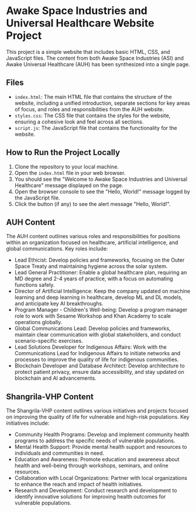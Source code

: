 # Awake Space Industries and Universal Healthcare Website Project

This project is a simple website that includes basic HTML, CSS, and JavaScript files. The content from both Awake Space Industries (ASI) and Awake Universal Healthcare (AUH) has been synthesized into a single page.

## Files

- `index.html`: The main HTML file that contains the structure of the website, including a unified introduction, separate sections for key areas of focus, and roles and responsibilities from the AUH website.
- `styles.css`: The CSS file that contains the styles for the website, ensuring a cohesive look and feel across all sections.
- `script.js`: The JavaScript file that contains the functionality for the website.

## How to Run the Project Locally

1. Clone the repository to your local machine.
2. Open the `index.html` file in your web browser.
3. You should see the "Welcome to Awake Space Industries and Universal Healthcare" message displayed on the page.
4. Open the browser console to see the "Hello, World!" message logged by the JavaScript file.
5. Click the button (if any) to see the alert message "Hello, World!".

## AUH Content

The AUH content outlines various roles and responsibilities for positions within an organization focused on healthcare, artificial intelligence, and global communications. Key roles include:

- Lead Ethicist: Develop policies and frameworks, focusing on the Outer Space Treaty and maintaining hygiene across the solar system.
- Lead General Practitioner: Enable a global healthcare plan, requiring an MD degree and 2-4 years of practice, with a focus on automating functions safely.
- Director of Artificial Intelligence: Keep the company updated on machine learning and deep learning in healthcare, develop ML and DL models, and anticipate key AI breakthroughs.
- Program Manager - Children's Well-being: Develop a program manager role to work with Sesame Workshop and Khan Academy to scale operations globally.
- Global Communications Lead: Develop policies and frameworks, maintain clear communication with global stakeholders, and conduct scenario-specific exercises.
- Lead Solutions Developer for Indigenous Affairs: Work with the Communications Lead for Indigenous Affairs to initiate networks and processes to improve the quality of life for indigenous communities.
- Blockchain Developer and Database Architect: Develop architecture to protect patient privacy, ensure data accessibility, and stay updated on blockchain and AI advancements.

## Shangrila-VHP Content

The Shangrila-VHP content outlines various initiatives and projects focused on improving the quality of life for vulnerable and high-risk populations. Key initiatives include:

- Community Health Programs: Develop and implement community health programs to address the specific needs of vulnerable populations.
- Mental Health Support: Provide mental health support and resources to individuals and communities in need.
- Education and Awareness: Promote education and awareness about health and well-being through workshops, seminars, and online resources.
- Collaboration with Local Organizations: Partner with local organizations to enhance the reach and impact of health initiatives.
- Research and Development: Conduct research and development to identify innovative solutions for improving health outcomes for vulnerable populations.
